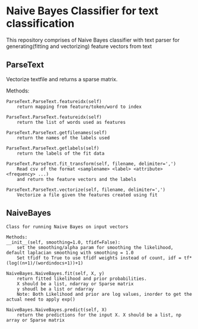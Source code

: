 # Naive Bayes Classifier for text classification #  
  This repository comprises of Naive Bayes classifier with text parser for generating(fitting and vectorizing) feature vectors from text
  
## ParseText ##  
  Vectorize textfile and returns a sparse matrix. 
  
  Methods:
	
    ParseText.ParseText.featureidx(self)  
		return mapping from feature/token/word to index
		  
	ParseText.ParseText.featureidx(self)  
		return the list of words used as features  
	  
	ParseText.ParseText.getfilenames(self)  
		return the names of the labels used
  
	ParseText.ParseText.getlabels(self)  
		return the labels of the fit data  
	
	ParseText.ParseText.fit_transform(self, filename, delimiter=',')  
		Read csv of the format <samplename> <label> <attribute> <frequency> ...)  
		and return the feature vectors and the labels
  
	ParseText.ParseText.vectorize(self, filename, delimiter=',')  
		Vectorize a file given the features created using fit  
	  
	  
## NaiveBayes ##  
	Class for running Naive Bayes on input vectors  
  
	Methods:  
	__init__(self, smoothing=1.0, tfidf=False):  
		set the smoothing/alpha param for smoothing the likelihood, default laplacian smoothing with smoothing = 1.0  
		Set tfidf to True to use tfidf weights instead of count, idf = tf*(log((n+1)/(wordindocs+1))+1)
  
	NaiveBayes.NaiveBayes.fit(self, X, y)  
		return fitted likelihood and prior probabilities.  
		X should be a list, ndarray or Sparse matrix
		y shoudl be a list or ndarray 
		Note: Both Likelihood and prior are log values, inorder to get the actual need to apply exp()
	  
	NaiveBayes.NaiveBayes.predict(self, X)
		return the predictions for the input X. X should be a list, np array or Sparse matrix
		
	 

    
